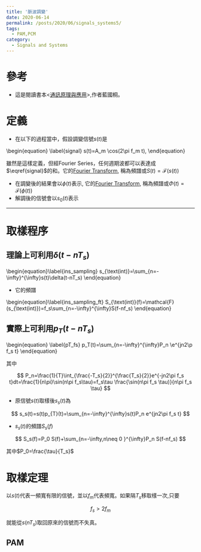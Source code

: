 ```yaml
---
title: '脈波調變'
date: 2020-06-14
permalink: /posts/2020/06/signals_systems5/
tags:
  - PAM,PCM
category:
  - Signals and Systems
---
```



# 參考
- 這是閱讀書本<[通訊原理與應用](http://findbook.tw/book/9789572122990/basic)>,作者藍國桐。

# 定義

- 在以下的過程當中，假設調變信號$s(t)$是

\begin{equation} \label{signal}
s(t)=A_m \cos(2\pi f_m t),
\end{equation} 

雖然是這樣定義，但經Fourier Series，任何週期波都可以表達成$\eqref{signal}$的和。它的[Fourier Transform](/posts/2020/06/signals_systems2/), 稱為頻譜或$S(t)=\mathcal{F}(s(t))$

- 在調變後的結果會以$\phi(t)$表示, 它的[Fourier Transform](/posts/2020/06/signals_systems2/), 稱為頻譜或$\Phi(t)=\mathcal{F}(\phi(t))$
- 解調後的信號會以$s_0(t)$表示
<hr>

# 取樣程序

## 理論上可利用$\delta (t-nT_s)$
\begin{equation}\label{ins_sampling}
s_{\text(int)}=\sum_{n=-\infty}^{\infty}s(t)\delta(t-nT_s)
\end{equation}

- 它的頻譜
  
\begin{equation}\label{ins_sampling_ft}
S_{\text(int)}(f)=\mathcal{F}(s_{\text(int)})=f_s\sum_{n=-\infty}^{\infty}S(f-nf_s)
\end{equation}

## 實際上可利用$p_T (t-nT_s)$

\begin{equation} \label{pT_fs}
p_T(t)=\sum_{n=-\infty}^{\infty}P_n \e^{jn2\p f_s t}
\end{equation}

其中 

$$
P_n=\frac{1}{T}\int_{\frac{-T_s}{2}}^{\frac{T_s}{2}}e^{-jn2\pi f_s t}dt=\frac{1}{n\pi}\sin(n\pi f_s\tau)=f_s\tau \frac{\sin(n\pi f_s \tau)}{n\pi f_s \tau}
$$

- 原信號$s(t)$取樣後$s_s(t)$為

$$
s_s(t)=s(t)p_{T}(t)=\sum_{n=-\infty}^{\infty}s(t)P_n e^{jn2\pi f_s t}
$$

- $s_s(t)$的頻譜$S_s(f)$

$$
S_s(f)=P_0 S(f)+\sum_{n=-\infty,n\neq 0 }^{\infty}P_n S(f-nf_s)
$$

其中$P_0=\frac{\tau}{T_s}$

# 取樣定理
以$s(t)$代表一頻寬有限的信號，並以$f_m$代表頻寬。如果隔$T_s$移取樣一次,只要

$$
f_s>2f_m
$$

就能從$s(nT_s)$取回原來的信號而不失真。


## PAM